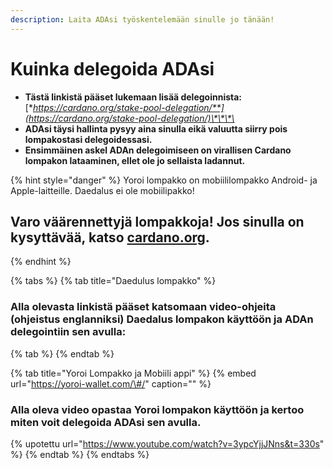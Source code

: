 ```yaml
---
description: Laita ADAsi työskentelemään sinulle jo tänään!
---
```


# Kuinka delegoida ADAsi

* **Tästä linkistä pääset lukemaan lisää delegoinnista:**  [**https://cardano.org/stake-pool-delegation/**](https://cardano.org/stake-pool-delegation/)\*\*\*\*
* **ADAsi täysi hallinta pysyy aina sinulla eikä valuutta siirry pois lompakostasi delegoidessasi.**
* **Ensimmäinen askel ADAn delegoimiseen on virallisen Cardano lompakon lataaminen, ellet ole jo sellaista ladannut.**

{% hint style="danger" %}
Yoroi lompakko on mobiililompakko Android- ja Apple-laitteille. Daedalus ei ole mobiilipakko!

## Varo väärennettyjä lompakkoja! Jos sinulla on kysyttävää, katso [cardano.org](https://cardano.org/stake-pool-delegation#wallets).
{% endhint %}

{% tabs %}
{% tab title="Daedulus lompakko" %}
### Alla olevasta linkistä pääset katsomaan video-ohjeita \(ohjeistus englanniksi\) Daedalus lompakon käyttöön ja ADAn delegointiin sen avulla:

{% tab %}
{% endtab %}

{% tab title="Yoroi Lompakko ja Mobiili appi" %}
{% embed url="https://yoroi-wallet.com/\#/" caption="" %}

### Alla oleva video opastaa Yoroi lompakon käyttöön ja kertoo miten voit delegoida ADAsi sen avulla.

{% upotettu url="https://www.youtube.com/watch?v=3ypcYjjJNns&t=330s" %}
{% endtab %}
{% endtabs %}

